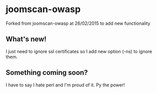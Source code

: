 # joomscan-owasp
Forked from joomscan-owasp at 26/02/2015 to add new functionality

## What's new!

I just need to ignore ssl certificates so I add new option (-ns) to ignore 
them.


## Something coming soon?

I have to say I hate perl and I'm proud of it. Py the power!
